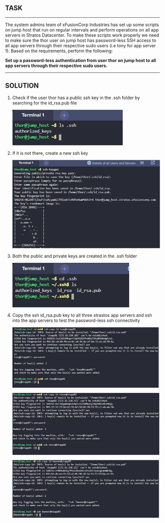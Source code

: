 ## TASK

---

The system admins team of xFusionCorp Industries has set up some scripts on jump host that run on regular intervals and perform operations on all app servers in Stratos Datacenter. To make these scripts work properly we need to make sure the thor user on jump host has password-less SSH access to all app servers through their respective sudo users (i.e tony for app server 1). Based on the requirements, perform the following:

**Set up a password-less authentication from user thor on jump host to all app servers through their respective sudo users.**

---

## SOLUTION

1. Check if the user thor has a public ssh key in the .ssh folder by searching for the id_rsa.pub file
   
    ![a1](./image/a1.jpg)

2. If it is not there, create a new ssh key

    ![a2](./image/a2.jpg)

3. Both the public and private keys are created in the .ssh folder

    ![a3](./image/a3.jpg)

4. Copy the ssh id_rsa.pub key to all three strastos app servers and ssh into the app servers to test the password-less ssh connectivity

    ![a4](./image/a4.jpg)

    ![a5](./image/a5.jpg)

    ![a6](./image/a6.jpg)
